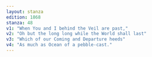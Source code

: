 ```yaml
---
layout: stanza
edition: 1868
stanza: 48
v1: "When You and I behind the Veil are past,"
v2: "Oh but the long long while the World shall last"
v3: "Which of our Coming and Departure heeds"
v4: "As much as Ocean of a pebble-cast."
---
```

